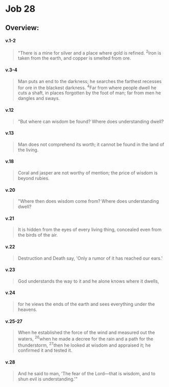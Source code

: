 # Job 28

## Overview:


#### v.1-2
>"There is a mine for silver and a place where gold is refined. <sup>2</sup>Iron is taken from the earth, and copper is smelted from ore.

#### v.3-4
>Man puts an end to the darkness; he searches the farthest recesses for ore in the blackest darkness. <sup>4</sup>Far from where people dwell he cuts a shaft, in places forgotten by the foot of man; far from men he dangles and sways.

#### v.12
>"But where can wisdom be found? Where does understanding dwell?

#### v.13
>Man does not comprehend its worth; it cannot be found in the land of the living.

#### v.18
>Coral and jasper are not worthy of mention; the price of wisdom is beyond rubies.

#### v.20
>"Where then does wisdom come from? Where does understanding dwell?

#### v.21
>It is hidden from the eyes of every living thing, concealed even from the birds of the air.

#### v.22
>Destruction and Death say, 'Only a rumor of it has reached our ears.'

#### v.23
>God understands the way to it and he alone knows where it dwells,

#### v.24
>for he views the ends of the earth and sees everything under the heavens.

#### v.25-27
>When he established the force of the wind and measured out the waters, <sup>26</sup>when he made a decree for the rain and a path for the thunderstorm, <sup>27</sup>then he looked at wisdom and appraised it; he confirmed it and tested it.

#### v.28
>And he said to man, 'The fear of the Lord—that is wisdom, and to shun evil is understanding.'"



